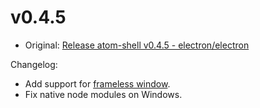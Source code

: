 # v0.4.5

* Original: [Release atom-shell v0.4.5 - electron/electron](https://github.com/electron/electron/releases/tag/v0.4.5)

Changelog:

* Add support for [frameless window](https://github.com/atom/atom-shell/blob/master/docs/api/browser/frameless-window.md).
* Fix native node modules on Windows.
